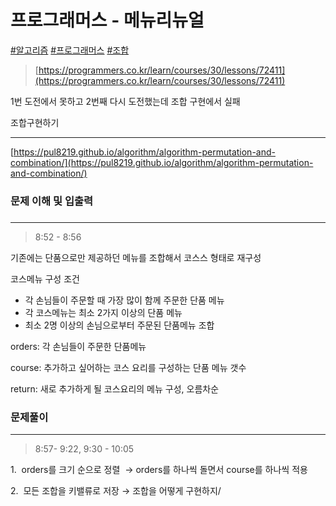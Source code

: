 # 프로그래머스 - 메뉴리뉴얼

[#알고리즘](upnote://x-callback-url/tag/view?tag=%EC%95%8C%EA%B3%A0%EB%A6%AC%EC%A6%98 '#알고리즘') [#프로그래머스](upnote://x-callback-url/tag/view?tag=%ED%94%84%EB%A1%9C%EA%B7%B8%EB%9E%98%EB%A8%B8%EC%8A%A4 '#프로그래머스') [#조합](upnote://x-callback-url/tag/view?tag=%EC%A1%B0%ED%95%A9 '#조합')

> [https://programmers.co.kr/learn/courses/30/lessons/72411](https://programmers.co.kr/learn/courses/30/lessons/72411)

1번 도전에서 못하고 2번째 다시 도전했는데 조합 구현에서 실패

조합구현하기

---

[https://pul8219.github.io/algorithm/algorithm-permutation-and-combination/](https://pul8219.github.io/algorithm/algorithm-permutation-and-combination/)

### 문제 이해 및 입출력

###

---

> 8:52 - 8:56

기존에는 단품으로만 제공하던 메뉴를 조합해서 코스스 형태로 재구성

코스메뉴 구성 조건

- 각 손님들이 주문할 때 가장 많이 함께 주문한 단품 메뉴
- 각 코스메뉴는 최소 2가지 이상의 단품 메뉴
- 최소 2명 이상의 손님으로부터 주문된 단품메뉴 조합

orders: 각 손님들이 주문한 단품메뉴

course: 추가하고 싶어하는 코스 요리를 구성하는 단품 메뉴 갯수

return: 새로 추가하게 될 코스요리의 메뉴 구성, 오름차순

### 문제풀이

---

> 8:57- 9:22, 9:30 - 10:05

1.  orders를 크기 순으로 정렬  → orders를 하나씩 돌면서 course를 하나씩 적용

2.  모든 조합을 키밸류로 저장 → 조합을 어떻게 구현하지/
